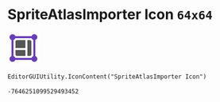 # SpriteAtlasImporter Icon `64x64`
<img src="/img/SpriteAtlasImporter%20Icon.png" width=64 height=64>

``` CSharp
EditorGUIUtility.IconContent("SpriteAtlasImporter Icon")
```
```
-7646251099529493452
```
